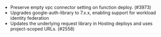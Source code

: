 - Preserve empty vpc connector setting on function deploy. (#3973)
- Upgrades google-auth-library to 7.x.x, enabling support for workload identity federation
- Updates the underlying request library in Hosting deploys and uses project-scoped URLs. (#2558)
